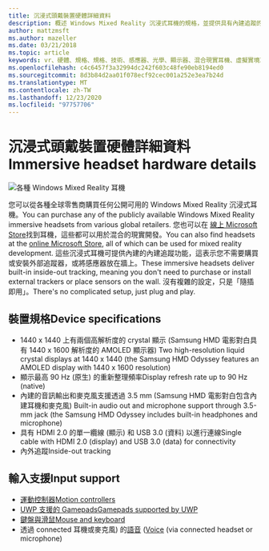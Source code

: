 ```yaml
---
title: 沉浸式頭戴裝置硬體詳細資料
description: 概述 Windows Mixed Reality 沉浸式耳機的規格，並提供具有內建追蹤的 VR (不需要) 任何外部設定。
author: mattzmsft
ms.author: mazeller
ms.date: 03/21/2018
ms.topic: article
keywords: vr、硬體、規格、規格、技術、感應器、光學、顯示器、混合現實耳機、虛擬實境耳機、何謂虛擬實境、沉浸式耳機
ms.openlocfilehash: c4c6457f3a32994dc242f603c48fe90eb8194ed0
ms.sourcegitcommit: 8d3b84d2aa01f078ecf92cec001a252e3ea7b24d
ms.translationtype: MT
ms.contentlocale: zh-TW
ms.lasthandoff: 12/23/2020
ms.locfileid: "97757706"
---
```

# <a name="immersive-headset-hardware-details"></a><span data-ttu-id="4e449-104">沉浸式頭戴裝置硬體詳細資料</span><span class="sxs-lookup"><span data-stu-id="4e449-104">Immersive headset hardware details</span></span>

![各種 Windows Mixed Reality 耳機](images/MR-headsets.png)

<span data-ttu-id="4e449-106">您可以從各種全球零售商購買任何公開可用的 Windows Mixed Reality 沉浸式耳機。</span><span class="sxs-lookup"><span data-stu-id="4e449-106">You can purchase any of the publicly available Windows Mixed Reality immersive headsets from various global retailers.</span></span> <span data-ttu-id="4e449-107">您也可以在 [線上 Microsoft Store](https://www.microsoft.com/store/collections/VRandMixedrealityheadsets)找到耳機，這些都可以用於混合的現實開發。</span><span class="sxs-lookup"><span data-stu-id="4e449-107">You can also find headsets at the [online Microsoft Store](https://www.microsoft.com/store/collections/VRandMixedrealityheadsets), all of which can be used for mixed reality development.</span></span> <span data-ttu-id="4e449-108">這些沉浸式耳機可提供內建的內建追蹤功能，這表示您不需要購買或安裝外部追蹤器，或將感應器放在牆上。</span><span class="sxs-lookup"><span data-stu-id="4e449-108">These immersive headsets deliver built-in inside-out tracking, meaning you don't need to purchase or install external trackers or place sensors on the wall.</span></span> <span data-ttu-id="4e449-109">沒有複雜的設定，只是「隨插即用」。</span><span class="sxs-lookup"><span data-stu-id="4e449-109">There's no complicated setup, just plug and play.</span></span>

## <a name="device-specifications"></a><span data-ttu-id="4e449-110">裝置規格</span><span class="sxs-lookup"><span data-stu-id="4e449-110">Device specifications</span></span>

* <span data-ttu-id="4e449-111">1440 x 1440 上有兩個高解析度的 crystal 顯示 (Samsung HMD 電影對白具有 1440 x 1600 解析度的 AMOLED 顯示器) </span><span class="sxs-lookup"><span data-stu-id="4e449-111">Two high-resolution liquid crystal displays at 1440 x 1440 (the Samsung HMD Odyssey features an AMOLED display with 1440 x 1600 resolution)</span></span>
* <span data-ttu-id="4e449-112">顯示最高 90 Hz (原生) 的重新整理頻率</span><span class="sxs-lookup"><span data-stu-id="4e449-112">Display refresh rate up to 90 Hz (native)</span></span>
* <span data-ttu-id="4e449-113">內建的音訊輸出和麥克風支援透過 3.5 mm (Samsung HMD 電影對白包含內建耳機和麥克風) </span><span class="sxs-lookup"><span data-stu-id="4e449-113">Built-in audio out and microphone support through 3.5-mm jack (the Samsung HMD Odyssey includes built-in headphones and microphone)</span></span>
* <span data-ttu-id="4e449-114">具有 HDMI 2.0 的單一纜線 (顯示) 和 USB 3.0 (資料) 以進行連線</span><span class="sxs-lookup"><span data-stu-id="4e449-114">Single cable with HDMI 2.0 (display) and USB 3.0 (data) for connectivity</span></span>
* <span data-ttu-id="4e449-115">內外追蹤</span><span class="sxs-lookup"><span data-stu-id="4e449-115">Inside-out tracking</span></span>

## <a name="input-support"></a><span data-ttu-id="4e449-116">輸入支援</span><span class="sxs-lookup"><span data-stu-id="4e449-116">Input support</span></span>

* [<span data-ttu-id="4e449-117">運動控制器</span><span class="sxs-lookup"><span data-stu-id="4e449-117">Motion controllers</span></span>](../design/motion-controllers.md)
* [<span data-ttu-id="4e449-118">UWP 支援的 Gamepads</span><span class="sxs-lookup"><span data-stu-id="4e449-118">Gamepads supported by UWP</span></span>](hardware-accessories.md)
* [<span data-ttu-id="4e449-119">鍵盤與滑鼠</span><span class="sxs-lookup"><span data-stu-id="4e449-119">Mouse and keyboard</span></span>](hardware-accessories.md)
* <span data-ttu-id="4e449-120">透過 connected 耳機或麥克風) 的[語音](../design/voice-input.md) (</span><span class="sxs-lookup"><span data-stu-id="4e449-120">[Voice](../design/voice-input.md) (via connected headset or microphone)</span></span>

